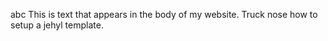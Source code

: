 abc
This is text that appears in the body of my website. 
Truck nose how to setup a jehyl template.
